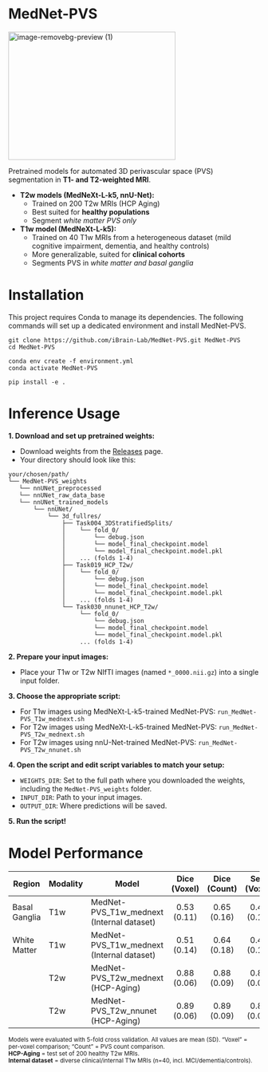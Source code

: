 # MedNet-PVS
<img width="335" height="257" alt="image-removebg-preview (1)" src="https://github.com/user-attachments/assets/c09ee3df-6be2-468a-b4ab-7e32937d1875" />

Pretrained models for automated 3D perivascular space (PVS) segmentation in **T1- and T2-weighted MRI**.
- **T2w models (MedNeXt-L-k5, nnU-Net):**
  + Trained on 200 T2w MRIs (HCP Aging)
  + Best suited for **healthy populations**
  + Segment *white matter PVS only*
- **T1w model (MedNeXt-L-k5):**
  + Trained on 40 T1w MRIs from a heterogeneous dataset (mild cognitive impairment, dementia, and healthy controls)
  + More generalizable, suited for **clinical cohorts**
  + Segments PVS in *white matter and basal ganglia*

# Installation
This project requires Conda to manage its dependencies. The following commands will set up a dedicated environment and install MedNet-PVS.
```
git clone https://github.com/iBrain-Lab/MedNet-PVS.git MedNet-PVS
cd MedNet-PVS

conda env create -f environment.yml
conda activate MedNet-PVS 

pip install -e .
```

# Inference Usage
**1. Download and set up pretrained weights:**
   + Download weights from the [Releases](https://drive.google.com/drive/folders/16aoNihCSb5QtX9Zp7VCDeEsAoKM4ge69?usp=drive_link) page.
   + Your directory should look like this:
```
your/chosen/path/
└── MedNet-PVS_weights
   └── nnUNet_preprocessed
   └── nnUNet_raw_data_base
   └── nnUNet_trained_models
       └── nnUNet/
           └── 3d_fullres/
               ├── Task004_3DStratifiedSplits/
               │    └── fold_0/
               │        └── debug.json
               │        └── model_final_checkpoint.model
               │        └── model_final_checkpoint.model.pkl
               │    ... (folds 1-4)
               ├── Task019_HCP_T2w/
               │    └── fold_0/
               │        └── debug.json
               │        └── model_final_checkpoint.model
               │        └── model_final_checkpoint.model.pkl
               │    ... (folds 1-4)
               └── Task030_nnunet_HCP_T2w/
                    └── fold_0/
                        └── debug.json
                        └── model_final_checkpoint.model
                        └── model_final_checkpoint.model.pkl
                    ... (folds 1-4)
```

**2. Prepare your input images:**
   + Place your T1w or T2w NIfTI images (named `*_0000.nii.gz`) into a single input folder.

**3. Choose the appropriate script:**
   + For T1w images using MedNeXt-L-k5-trained MedNet-PVS: `run_MedNet-PVS_T1w_mednext.sh`
   + For T2w images using MedNeXt-L-k5-trained MedNet-PVS: `run_MedNet-PVS_T2w_mednext.sh`
   + For T2w images using nnU-Net-trained MedNet-PVS: `run_MedNet-PVS_T2w_nnunet.sh`

**4. Open the script and edit script variables to match your setup:**
   + `WEIGHTS_DIR`: Set to the full path where you downloaded the weights, including the `MedNet-PVS_weights` folder.
   + `INPUT_DIR`: Path to your input images.
   + `OUTPUT_DIR`: Where predictions will be saved.

**5. Run the script!**

# Model Performance

| Region        | Modality | Model                          | Dice (Voxel) | Dice (Count) | Sen. (Voxel) | Sen. (Count) | Prec. (Voxel) | Prec. (Count) | Corr. (Voxel) | Corr. (Count) |
|---------------|----------|-------------------------------|:------------:|:------------:|:-------------------:|:-------------------:|:-----------------:|:-----------------:|:-------------:|:-------------:|
| Basal Ganglia | T1w      | MedNet-PVS_T1w_mednext (Internal dataset)       | 0.53 (0.11)  | 0.65 (0.16)  | 0.46 (0.14)         | 0.58 (0.18)         | 0.72 (0.12)       | 0.73 (0.13)       | 0.88          | 0.67          |
| White Matter  | T1w      | MedNet-PVS_T1w_mednext (Internal dataset)       | 0.51 (0.14)  | 0.64 (0.18)  | 0.44 (0.18)         | 0.60 (0.21)         | 0.72 (0.16)       | 0.73 (0.15)       | 0.80          | 0.76          |
|               | T2w      | MedNet-PVS_T2w_mednext (HCP-Aging)      | 0.88 (0.06)  | 0.88 (0.09)  | 0.84 (0.08)         | 0.86 (0.13)         | 0.92 (0.06)       | 0.90 (0.07)       | 0.99          | 0.88          |
|               | T2w      | MedNet-PVS_T2w_nnunet (HCP-Aging)           | 0.89 (0.06)  | 0.89 (0.09)  | 0.85 (0.08)         | 0.86 (0.13)         | 0.93 (0.05)       | 0.91 (0.07)       | 0.99          | 0.88          |



<sub>
Models were evaluated with 5-fold cross validation. All values are mean (SD). “Voxel” = per-voxel comparison; “Count” = PVS count comparison.<br>
<b>HCP-Aging</b> = test set of 200 healthy T2w MRIs.<br>
<b>Internal dataset</b> = diverse clinical/internal T1w MRIs (n=40, incl. MCI/dementia/controls).
</sub>

